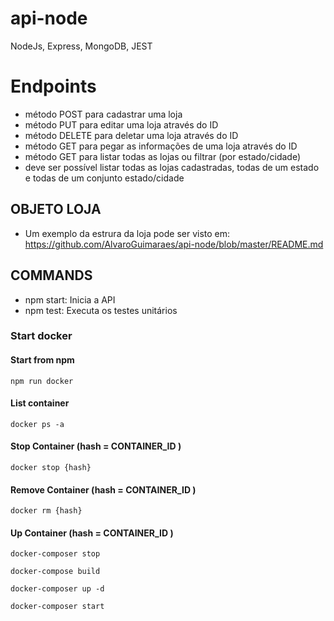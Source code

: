 # api-node
NodeJs, Express, MongoDB, JEST

# Endpoints
- método POST para cadastrar uma loja
- método PUT para editar uma loja através do ID
- método DELETE para deletar uma loja através do ID
- método GET para pegar as informações de uma loja através do ID
- método GET para listar todas as lojas ou filtrar (por estado/cidade)
- deve ser possível listar todas as lojas cadastradas, todas de um estado e todas de um conjunto estado/cidade

## OBJETO LOJA
- Um exemplo da estrura da loja pode ser visto em: https://github.com/AlvaroGuimaraes/api-node/blob/master/README.md

## COMMANDS
- npm start: Inicia a API
- npm test: Executa os testes unitários

### Start docker

#### Start from npm

`npm run docker`

#### List container

`docker ps -a`

#### Stop Container (hash = CONTAINER_ID )

`docker stop {hash}`

#### Remove Container (hash = CONTAINER_ID )

`docker rm {hash}`

#### Up Container (hash = CONTAINER_ID )

`docker-composer stop`

`docker-compose build`

`docker-composer up -d`

`docker-composer start`
